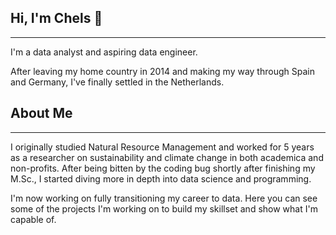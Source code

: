 ## Hi, I'm Chels 👋
---------------------------------------------
I'm a data analyst and aspiring data engineer.

After leaving my home country in 2014 and making my way through Spain and Germany, I've finally settled in the Netherlands.

## About Me
--------------------------------------------
I originally studied Natural Resource Management and worked for 5 years as a researcher on sustainability and climate change in both academica and non-profits. After being bitten by the coding bug shortly after finishing my M.Sc., I started diving more in depth into data science and programming.

I'm now working on fully transitioning my career to data. Here you can see some of the projects I'm working on to build my skillset and show what I'm capable of.


